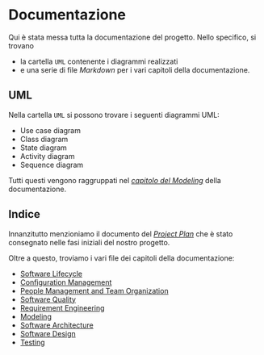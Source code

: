 # Documentazione

Qui è stata messa tutta la documentazione del progetto. Nello specifico, si trovano
- la cartella `UML` contenente i diagrammi realizzati
- e una serie di file *Markdown* per i vari capitoli della documentazione.

## UML

Nella cartella `UML` si possono trovare i seguenti diagrammi UML:
- Use case diagram
- Class diagram
- State diagram
- Activity diagram
- Sequence diagram

Tutti questi vengono raggruppati nel [*capitolo del Modeling*](./Modelling.md) della documentazione.

## Indice

Innanzitutto menzioniamo il documento del [*Project Plan*](./SmartMag_ProjectPlan.pdf) che è stato consegnato nelle fasi iniziali del nostro progetto.

Oltre a questo, troviamo i vari file dei capitoli della documentazione:

- [Software Lifecycle](./SoftwareLifeCycle.md)
- [Configuration Management](./ConfigurationManagement.md)
- [People Management and Team Organization](./PeopleManagement.md)
- [Software Quality](./SoftwareQuality.md)
- [Requirement Engineering](./RequirementEngineering.md)
- [Modeling](./Modelling.md)
- [Software Architecture](./SoftwareArchitecture.md)
- [Software Design](./SoftwareDesign.md)
- [Testing](./Testing.md)